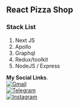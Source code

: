 ## React Pizza Shop
### Stack List
1. Next JS
2. Apollo
3. Graphql
4. Redux/toolkit
5. NodeJS / Express


**My Social Links**.\
[![Gmail](https://img.shields.io/badge/Gmail-D14836?style=for-the-badge&logo=gmail&logoColor=white)](mailto:korpeevaslan@gmail.com)\
[![Telegram](https://img.shields.io/badge/Telegram-2CA5E0?style=for-the-badge&logo=telegram&logoColor=white)](https://t.me/mottyleekk) \
[![Instagram](https://img.shields.io/badge/Instagram-E4405F?style=for-the-badge&logo=instagram&logoColor=white)](https://www.instagram.com/korpeeev/)